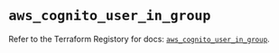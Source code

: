 # `aws_cognito_user_in_group`

Refer to the Terraform Registory for docs: [`aws_cognito_user_in_group`](https://registry.terraform.io/providers/hashicorp/aws/5.24.0/docs/resources/cognito_user_in_group).
